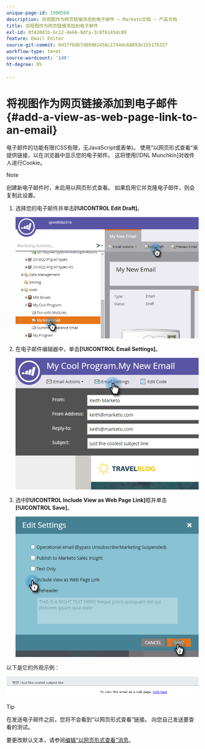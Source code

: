 ```yaml
---
unique-page-id: 1900560
description: 将视图作为网页链接添加到电子邮件 — Marketo文档 — 产品文档
title: 将视图作为网页链接添加到电子邮件
exl-id: 0f420d1b-6c12-4e66-9dfa-3c8f6145dc89
feature: Email Editor
source-git-commit: 0d37fbdb7d08901458c1744dc68893e155176327
workflow-type: tm+mt
source-wordcount: '149'
ht-degree: 0%

---
```


# 将视图作为网页链接添加到电子邮件 {#add-a-view-as-web-page-link-to-an-email}

电子邮件的功能有限(CSS有限，无JavaScript或表单)。 使用“以网页形式查看”来提供链接，以在浏览器中显示您的电子邮件。 这将使用[!DNL Munchkin]对收件人进行Cookie。

>[!NOTE]
>
>创建新电子邮件时，未启用以网页形式查看。 如果启用它并克隆电子邮件，则会复制此设置。

1. 选择您的电子邮件并单击&#x200B;**[!UICONTROL Edit Draft]**。

   ![](assets/one-5.png)

1. 在电子邮件编辑器中，单击&#x200B;**[!UICONTROL Email Settings]**。

   ![](assets/two-5.png)

1. 选中&#x200B;**[!UICONTROL Include View as Web Page Link]**&#x200B;框并单击&#x200B;**[!UICONTROL Save]**。

   ![](assets/three-4.png)

以下是它的外观示例：

![](assets/four-3.png)

>[!TIP]
>
>在发送电子邮件之前，您将不会看到“以网页形式查看”链接。 向您自己发送要查看的测试。

要更改默认文本，请参阅[编辑“以网页形式查看”消息](/help/marketo/product-docs/administration/email-setup/edit-the-view-as-web-page-message.md)。
